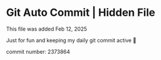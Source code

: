 # Git Auto Commit | Hidden File

This file was added Feb 12, 2025

Just for fun and keeping my daily git commit active 🤪

commit number: 2373864

